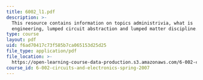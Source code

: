 ```yaml
---
title: 6002_l1.pdf
description: >-
  This resource contains information on topics administrivia, what is
  engineering, lumped circuit abstraction and lumped matter discipline.
type: course
layout: pdf
uid: f6ad70417c73f585b7ca065153d25d25
file_type: application/pdf
file_location: >-
  https://open-learning-course-data-production.s3.amazonaws.com/6-002-circuits-and-electronics-spring-2007/f6ad70417c73f585b7ca065153d25d25_6002_l1.pdf
course_id: 6-002-circuits-and-electronics-spring-2007
---
```

